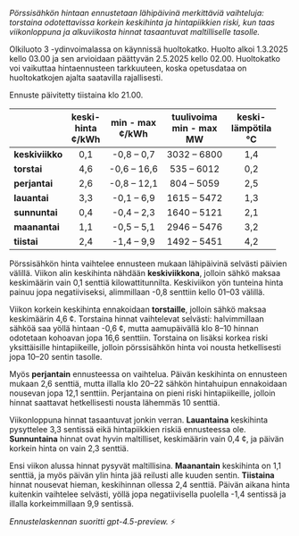 *Pörssisähkön hintaan ennustetaan lähipäivinä merkittäviä vaihteluja: torstaina odotettavissa korkein keskihinta ja hintapiikkien riski, kun taas viikonloppuna ja alkuviikosta hinnat tasaantuvat maltilliselle tasolle.*

Olkiluoto 3 -ydinvoimalassa on käynnissä huoltokatko. Huolto alkoi 1.3.2025 kello 03.00 ja sen arvioidaan päättyvän 2.5.2025 kello 02.00. Huoltokatko voi vaikuttaa hintaennusteen tarkkuuteen, koska opetusdataa on huoltokatkojen ajalta saatavilla rajallisesti.

Ennuste päivitetty tiistaina klo 21.00.

|              | keski-<br>hinta<br>¢/kWh | min - max<br>¢/kWh | tuulivoima<br>min - max<br>MW | keski-<br>lämpötila<br>°C |
|:-------------|:----------------:|:----------------:|:-------------:|:-------------:|
| **keskiviikko** | 0,1            | -0,8 – 0,7        | 3032 – 6800   | 1,4           |
| **torstai**     | 4,6            | -0,6 – 16,6       | 535 – 6012    | 0,2           |
| **perjantai**   | 2,6            | -0,8 – 12,1       | 804 – 5059    | 2,5           |
| **lauantai**    | 3,3            | -0,1 – 6,9        | 1615 – 5472   | 1,3           |
| **sunnuntai**   | 0,4            | -0,4 – 2,3        | 1640 – 5121   | 2,1           |
| **maanantai**   | 1,1            | -0,5 – 5,1        | 2946 – 5476   | 3,2           |
| **tiistai**     | 2,4            | -1,4 – 9,9        | 1492 – 5451   | 4,2           |

Pörssisähkön hinta vaihtelee ennusteen mukaan lähipäivinä selvästi päivien välillä. Viikon alin keskihinta nähdään **keskiviikkona**, jolloin sähkö maksaa keskimäärin vain 0,1 senttiä kilowattitunnilta. Keskiviikon yön tunteina hinta painuu jopa negatiiviseksi, alimmillaan -0,8 senttiin kello 01–03 välillä.

Viikon korkein keskihinta ennakoidaan **torstaille**, jolloin sähkö maksaa keskimäärin 4,6 ¢. Torstaina hinnat vaihtelevat selvästi: halvimmillaan sähköä saa yöllä hintaan -0,6 ¢, mutta aamupäivällä klo 8–10 hinnan odotetaan kohoavan jopa 16,6 senttiin. Torstaina on lisäksi korkea riski yksittäisille hintapiikeille, jolloin pörssisähkön hinta voi nousta hetkellisesti jopa 10–20 sentin tasolle.

Myös **perjantain** ennusteessa on vaihtelua. Päivän keskihinta on ennusteen mukaan 2,6 senttiä, mutta illalla klo 20–22 sähkön hintahuipun ennakoidaan nousevan jopa 12,1 senttiin. Perjantaina on pieni riski hintapiikeille, jolloin hinnat saattavat hetkellisesti nousta lähemmäs 10 senttiä.

Viikonloppuna hinnat tasaantuvat jonkin verran. **Lauantaina** keskihinta pysyttelee 3,3 sentissä eikä hintapiikkien riskiä ennusteessa ole. **Sunnuntaina** hinnat ovat hyvin maltilliset, keskimäärin vain 0,4 ¢, ja päivän korkein hinta on vain 2,3 senttiä.

Ensi viikon alussa hinnat pysyvät maltillisina. **Maanantain** keskihinta on 1,1 senttiä, ja myös päivän ylin hinta jää reilusti alle kuuden sentin. **Tiistaina** hinnat nousevat hieman, keskihinnan ollessa 2,4 senttiä. Päivän aikana hinta kuitenkin vaihtelee selvästi, yöllä jopa negatiivisella puolella -1,4 sentissä ja illalla korkeimmillaan 9,9 sentissä.

*Ennustelaskennan suoritti gpt-4.5-preview.* ⚡
